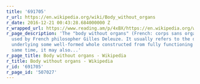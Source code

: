 ```yaml
---
title: '691705'
r_url: https://en.wikipedia.org/wiki/Body_without_organs
r_date: 2016-12-21 00:43:28.684000000 Z
r_wrapped_url: https://www.reading.am/p/4xBX/https://en.wikipedia.org/wiki/Body_without_organs
r_page_description: 'The "body without organs" (French: corps sans organes) is a concept
  used by French philosopher Gilles Deleuze. It usually refers to the deeper reality
  underlying some well-formed whole constructed from fully functioning parts. At the
  same time, it may also...'
r_page_title: Body without organs - Wikipedia
r_title: Body without organs - Wikipedia
r_id: '691705'
r_page_id: '507027'
---
```


